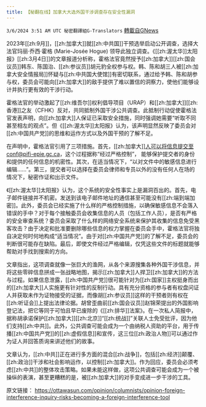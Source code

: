 ```yaml
---
title: 【秘翻在线】加拿大大选外国干涉调查存在安全性漏洞
---
```

`3/6/2024 3:51 AM UTC 秘密翻譯組G-Translators` [轉載自GNews](https://gnews.org/articles/2369094)

2023年[[zh:9月]]，[[zh:加拿大]]就[[zh:中共国]]干预选举启动公开调查，选择大法官玛丽·乔西·霍格 (Marie-Josée Hogue) 领导此独立调查。《[[zh:渥太华]]太阳报》[[zh:3月4日]]的文章报道分析称，霍格法官竟然授予[[zh:加拿大]][[zh:国会议员]]韩东、陈国治、[[zh:参议员]]胡元豹全权参与权。韩、陈和胡三人被[[zh:加拿大安全情报局]]怀疑与[[zh:中共国大使馆]]有密切联系，通过给予韩、陈和胡参与权，委员会可能向[[zh:加拿大]]的敌手提供了难以置信的洞察力，使他们能够设计并执行更有效的干涉行动。

霍格法官的举动激起了[[zh:维吾尔]]权利倡导项目（URAP）和[[zh:加拿大]][[zh:香港]]之友（CFHK）反对，共同抵制外国干涉公共调查。此抵制行动促使霍格法官发表声明，向[[zh:加拿大]]人保证已采取安全措施，同时强调她需要“听取不同甚至相左的观点”。但《[[zh:渥太华]]太阳报》认为，该声明显然反映了委员会对[[zh:中国共产党]]的思维和运作方式以及外国干预的了解不足。

在声明中，霍格法官引用了三项措施。首先，[[zh:加拿大]]人可以将信息提交至conf@pifi-epie.gc.ca，这个过程据称“经过严格控制”， 能够保护提交者的身份和提供的任何信息的机密性。其次，在适当情况下，“​​​​​​​​​​​​​​​​​​​以对文件中的敏感信息进行编辑……”。第三，提交者可以选择在委员会律师和专员以外的没有任何人在场的情况下，秘密作证和出示文件。

《[[zh:渥太华]]太阳报》认为，这个系统的安全性事实上是漏洞百出的。首先，电子邮件链接并不机密。发送到该电子邮件地址的通信甚至可能没有[[zh:端到端加密]]。此外，委员会已经实施了什么样的严格控制措施，以确保敏感信息不会落入错误的手中？对于每个接触委员会收集信息的人员（包括工作人员），是否有严格的安全审查系统？委员会采取了什么样的网络安全系统来保护其收集的信息免受黑客攻击？由于决定和批准要删除哪些信息的权力掌握在委员会手中，霍格法官将独自决定何时何地构成“适当情况”。由于对[[zh:中国共产党]]的了解不足，委员会的判断很可能存在缺陷。最后，即使文件经过严格编辑，仅凭这些文件的标题就能够帮助对手找到搜索的方向。

文章指出，这项调查就像一张巨大的渔网，从各个来源搜集各种外国干涉信息，并将这些零碎信息拼成一张战略地图，揭示[[zh:加拿大]]人捍卫[[zh:加拿大]]的方法与过程。如果信息泄露，[[zh:中国共产党]]很可能针对为[[zh:国家]]主权挺身而出的[[zh:加拿大]]人实施更有针对性的反制行动。具有充分资格的参与者有权盘问证人并获取未作为证物接受的证据，而像胡[[zh:参议员]]这样的干预者则有权在[[zh:听证会]]上提出法律论据。胡曾歪曲前[[zh:国会议员]]赵锦荣提出的外国影响登记法，把它等同于可怕且早已废除的《[[zh:排华]]法案》。在一次私人简报中，据称胡承诺保护[[zh:加拿大]][[zh:北京]]“[[zh:统战]]”关联人士免受批评，因为他们支持[[zh:中共]]。此外，公共调查可能会成为一个由纳税人资助的平台，用于传播[[zh:中国共产党]]的[[zh:虚假信息]]和宣传，这三位[[zh:政治人物]]可以通过作为证人并回答质询来讲述他们的故事。

文章认为，[[zh:中共]]正在进行多方面的混合[[zh:战争]]，包括[[zh:经济]]颠覆、[[zh:政治]]干涉和社会影响运作，以控制[[zh:加拿大]]。作为回应，委员会必须考虑[[zh:中共]]的整体攻击策略。如果未能这样做，这项公共调查可能会成为一个被操纵的表演，甚至更糟糕的是，被[[zh:加拿大]]的对手变成进一步干涉的工具。

原文链接：
https://ottawasun.com/opinion/columnists/opinion-foreign-interference-inquiry-risks-becoming-a-foreign-interference-tool
